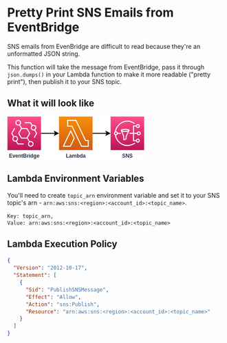 # Pretty Print SNS Emails from EventBridge

SNS emails from EvenBridge are difficult to read because they're an unformatted JSON string.

This function will take the message from EventBridge, pass it through `json.dumps()` in your Lambda function to make it more readable ("pretty print"), then publish it to your SNS topic.

## What it will look like

![](img/eventbridge_lambda_sns.png)

## Lambda Environment Variables

You'll need to create `topic_arn` environment variable and set it to your SNS topic's arn - `arn:aws:sns:<region>:<account_id>:<topic_name>`.

```
Key: topic_arn,
Value: arn:aws:sns:<region>:<account_id>:<topic_name>
```

## Lambda Execution Policy

```json
{
  "Version": "2012-10-17",
  "Statement": [
    {
      "Sid": "PublishSNSMessage",
      "Effect": "Allow",
      "Action": "sns:Publish",
      "Resource": "arn:aws:sns:<region>:<account_id>:<topic_name>"
    }
  ]
}
```